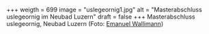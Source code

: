 ﻿+++
weigth = 699
image = "uslegeornig1.jpg"
alt = "Masterabschluss uslegeornig im Neubad Luzern"
draft = false
+++
Masterabschluss uslegeornig, Neubad Luzern (Foto: [Emanuel Wallimann](http://www.emanuelwallimann.ch))
